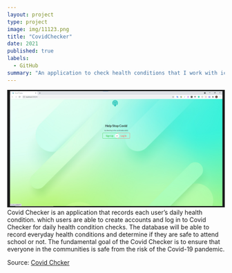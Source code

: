 ```yaml
---
layout: project
type: project
image: img/11123.png
title: "CovidChecker"
date: 2021
published: true
labels:
  - GitHub
summary: "An application to check health conditions that I work with ics 391 students."
---
```

<img class="img-fluid" src="../img/1112.png">
Covid Checker is an application that records each user’s daily health condition. which users are able to 
create accounts and log in to Covid Checker for daily health condition checks. The database will be able to 
record everyday health conditions and determine if they are safe to attend school or not.
The fundamental goal of the Covid Checker is to ensure that everyone in the communities is safe from the risk of the Covid-19 pandemic.


Source: <a href="https://github.com/Lam-Tech/covid-tracker"><i class="large github icon "></i>Covid Chcker</a>
